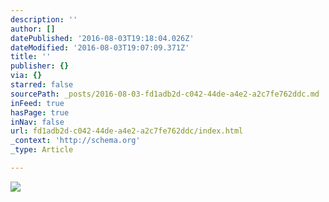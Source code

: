 ```yaml
---
description: ''
author: []
datePublished: '2016-08-03T19:18:04.026Z'
dateModified: '2016-08-03T19:07:09.371Z'
title: ''
publisher: {}
via: {}
starred: false
sourcePath: _posts/2016-08-03-fd1adb2d-c042-44de-a4e2-a2c7fe762ddc.md
inFeed: true
hasPage: true
inNav: false
url: fd1adb2d-c042-44de-a4e2-a2c7fe762ddc/index.html
_context: 'http://schema.org'
_type: Article

---
```

![](https://the-grid-user-content.s3-us-west-2.amazonaws.com/112f3ae4-e50d-40b5-9261-1539c01332a7.png)